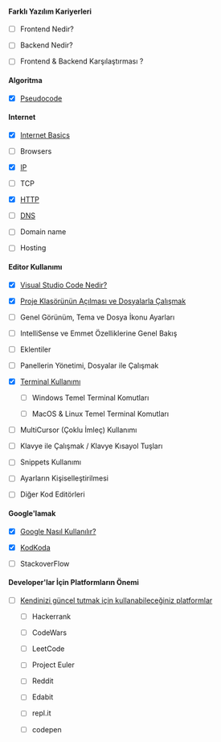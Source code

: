 
#### Farklı Yazılım Kariyerleri
- [ ] Frontend Nedir?

- [ ] Backend Nedir?

- [ ] Frontend & Backend Karşılaştırması ?

#### Algoritma
- [x] [Pseudocode](pseudocode/)

#### Internet
- [x] [Internet Basics](internet/)

- [ ] Browsers

- [x] [IP](IP/)

- [ ] TCP

- [x] [HTTP](http/)

- [ ] [DNS](DNS/)

- [ ] Domain name

- [ ] Hosting

  

#### Editor Kullanımı

- [x] [Visual Studio Code Nedir?](visual-studio-code-nedir/)

- [x] [Proje Klasörünün Açılması ve Dosyalarla Çalışmak](vs-dosyalarla-calismak)

- [ ] Genel Görünüm, Tema ve Dosya İkonu Ayarları

- [ ] IntelliSense ve Emmet Özelliklerine Genel Bakış

- [ ] Eklentiler

- [ ] Panellerin Yönetimi, Dosyalar ile Çalışmak

- [x] [Terminal Kullanımı](terminal-kullanimi/)

  - [ ] Windows Temel Terminal Komutları

  - [ ] MacOS & Linux Temel Terminal Komutları

- [ ] MultiCursor (Çoklu İmleç) Kullanımı

- [ ] Klavye ile Çalışmak / Klavye Kısayol Tuşları

- [ ] Snippets Kullanımı

- [ ] Ayarların Kişiselleştirilmesi

- [ ] Diğer Kod Editörleri


#### Google'lamak

- [x] [Google Nasıl Kullanılır?](google/)

- [x] [KodKoda](kodkoda/)

- [ ] StackoverFlow


#### Developer'lar İçin Platformların Önemi

- [ ] [Kendinizi güncel tutmak için kullanabileceğiniz platformlar](platformların-önemi/)

  - [ ] Hackerrank

  - [ ] CodeWars 

  - [ ] LeetCode 

  - [ ] Project Euler

  - [ ] Reddit

  - [ ] Edabit

  - [ ] repl.it

  - [ ] codepen

  

